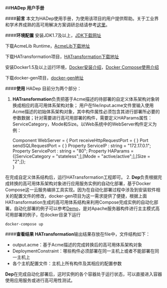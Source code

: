 ##**HADep 用户手册**

####**前言**
本文为HADep使用手册，为使用该项目的用户提供帮助。关于工业界和学术界成熟的高可用解决方案调研总结请参考[这里](https://github.com/anthony0859/HAResearchSummary)。

####**环境配置**
安装JDK1.7及以上，[JDK下载网址](http://www.oracle.com/technetwork/cn/java/javase/downloads/jdk7-downloads-1880260.html)

下载AcmeLib Runtime，[AcmeLib下载地址](http://acme.able.cs.cmu.edu/acmeweb/download.php)

下载HATransformation项目，[HATransformation下载地址](https://github.com/anthony0859/HATransformation)

安装Docker1.5及以上运行环境，[Docker安装介绍](https://docs.docker.com/installation/#installation)，[Docker Compose使用介绍](https://docs.docker.com/compose/)

下载docker-gen项目，[docker-gen地址](https://github.com/jwilder/docker-gen)

####**使用**
HADep 目前分为两个部分：
 1. **HATransformation**负责把基于Acme描述的待部署的自定义体系架构对象转换成相应的高可用体系架构对象；
用户在file/input.acme文件里输入使用Acme描述的初始体系架构对象，其中构件属性必须包含其进行部署所必要的参数数据；针对需要进行高可用部署的构件，需要定义HAParams属性：ServiceCategory，Mode和Size。以Web系统中的WebServer构件定义为例：

    Component WebServer  = {
        Port receiveHttpRequestPort  = {
        }
        Port sendSQLRequestPort  = {
        }
        Property ServiceIP : string = "172.17.0.1";
        Property ServicePort : string = "80";
        Property HAParams = {[ServiceCategory = "stateless";],[Mode = "active/active";],[Size = "2";]};  
    }
	
 在完成自定义体系结构后，运行HATransformation工程即可。
 2.  **Dep**负责根据完成转换的高可用体系架构对象进行应用服务实例的自动化部署，基于Docker Compose这一云服务编排工具实现。因为在自动化部署过程中涉及到安装软件相关的配置文件的修改，docker-gen项目为这一需求提供了便捷，根据上面HATransformation生成的高可用体系结构来利用Compose完成实例的自动化部署。自动化部署的例子可以参考[Demo](https://github.com/anthony0859/docker)，是对Apache服务器构件进行主主模式高可用部署的例子，在docker目录下运行
 

    docker-compose up



####**查看结果**
**HATransformation**输出结果存放在file中，文件结构如下：

 - output.acme：基于Acme描述的完成转换后的高可用体系架构对象
 - DeploymentConstraint：哪些构件必须部署在同一主机上或者不能部署在同一主机上
 - 各个主机配置文件：主机上所有构件及其相应的配置参数

**Dep**在完成自动化部署后，这时实例的各个容器处于运行状态，可以直接进入容器使用应用服务或进行高可用性测试。








